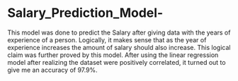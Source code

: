 # Salary_Prediction_Model-


This model was done to predict the Salary after giving data with the years of experience of a person.
Logically, it makes sense that as the year of experience increases the amount of salary should also increase. This logical claim was further proved by this model.
After using the linear regression model after realizing the dataset were positively correlated, it turned out to give me an accuracy of 97.9%.
